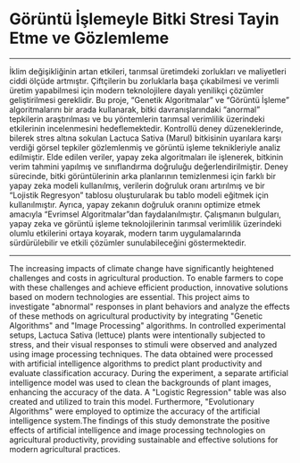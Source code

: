 # Görüntü İşlemeyle Bitki Stresi Tayin Etme ve Gözlemleme
____________________________________________________________________________________________________________________________________________
İklim değişikliğinin artan etkileri, tarımsal üretimdeki zorlukları ve maliyetleri ciddi ölçüde artmıştır. Çiftçilerin bu zorluklarla başa çıkabilmesi ve verimli üretim yapabilmesi için modern teknolojilere dayalı yenilikçi çözümler geliştirilmesi gereklidir. Bu proje, “Genetik Algoritmalar” ve “Görüntü İşleme” algoritmalarını bir arada kullanarak, bitki davranışlarındaki “anormal” tepkilerin araştırılması ve bu yöntemlerin tarımsal verimlilik üzerindeki etkilerinin incelenmesini hedeflemektedir. Kontrollü deney düzeneklerinde, bilerek stres altına sokulan Lactuca Sativa (Marul) bitkisinin uyarılara karşı verdiği görsel tepkiler gözlemlenmiş ve görüntü işleme teknikleriyle analiz edilmiştir. Elde edilen veriler, yapay zeka algoritmaları ile işlenerek, bitkinin verim tahmini yapılmış ve sınıflandırma doğruluğu değerlendirilmiştir. Deney sürecinde, bitki görüntülerinin arka planlarının temizlenmesi için farklı bir yapay zeka modeli kullanılmış, verilerin doğruluk oranı artırılmış ve bir “Lojistik Regresyon” tablosu oluşturularak bu tablo modeli eğitmek için kullanılmıştır. Ayrıca, yapay zekanın doğruluk oranını optimize etmek amacıyla “Evrimsel Algoritmalar”dan faydalanılmıştır. Çalışmanın bulguları, yapay zeka ve görüntü işleme teknolojilerinin tarımsal verimlilik üzerindeki olumlu etkilerini ortaya koyarak, modern tarım uygulamalarında sürdürülebilir ve etkili çözümler sunulabileceğini göstermektedir.
_____________________________________________________________________________________________________________________________________________
The increasing impacts of climate change have significantly heightened challenges and costs in agricultural production. To enable farmers to cope with these challenges and achieve efficient production, innovative solutions based on modern technologies are essential. This project aims to investigate "abnormal" responses in plant behaviors and analyze the effects of these methods on agricultural productivity by integrating "Genetic Algorithms" and "Image Processing" algorithms. In controlled experimental setups, Lactuca Sativa (lettuce) plants were intentionally subjected to stress, and their visual responses to stimuli were observed and analyzed using image processing techniques. The data obtained were processed with artificial intelligence algorithms to predict plant productivity and evaluate classification accuracy. During the experiment, a separate artificial intelligence model was used to clean the backgrounds of plant images, enhancing the accuracy of the data. A "Logistic Regression" table was also created and utilized to train this model. Furthermore, "Evolutionary Algorithms" were employed to optimize the accuracy of the artificial intelligence system.The findings of this study demonstrate the positive effects of artificial intelligence and image processing technologies on agricultural productivity, providing sustainable and effective solutions for modern agricultural practices.

